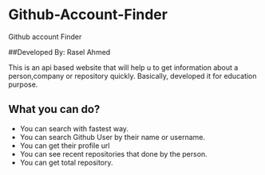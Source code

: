 # Github-Account-Finder
Github account Finder


##Developed By: Rasel Ahmed

This is an api based website that will help u to get information about a person,company or repository quickly. 
Basically, developed it for education purpose. 

## What you can do? 
- You can search with fastest way.
- You can search Github User by their name or username.
- You can get their profile url
- You can see recent repositories that done by the person.
- You can get total repository. 
